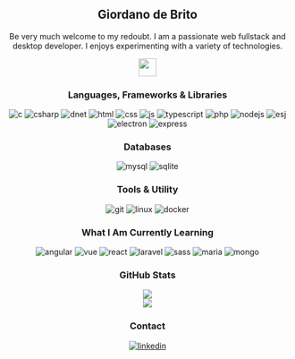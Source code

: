 
<!-- Introduction -->
<div align='center'>
  <h2 align="center">Giordano de Brito</h2>
  <p align="center">Be very much welcome to my redoubt. I am a passionate web fullstack and desktop developer. I enjoys experimenting with a variety of technologies.</p>
  <img display='inline-block' width='32' src='https://i.giphy.com/dvkFZr4VBBS6I.webp'>
</div>

<!-- https://github.com/Ileriayo/markdown-badges -->

<!-- Frameworks -->
<h3 align='center'>Languages, Frameworks & Libraries</h3>
<div align="center">
  <img src="https://img.shields.io/badge/c-%2300599C.svg?style=for-the-badge&logo=c&logoColor=white" alt='c'>
  <img src="https://img.shields.io/badge/c%23-%23239120.svg?style=for-the-badge&logo=csharp&logoColor=white" alt='csharp'>
  <img src="https://img.shields.io/badge/.NET-5C2D91?style=for-the-badge&logo=.net&logoColor=white" alt='dnet'>
  <img src="https://img.shields.io/badge/html5-%23E34F26.svg?style=for-the-badge&logo=html5&logoColor=white" alt='html'>
  <img src="https://img.shields.io/badge/css3-%231572B6.svg?style=for-the-badge&logo=css3&logoColor=white" alt='css'>
  <img src="https://img.shields.io/badge/javascript-%23323330.svg?style=for-the-badge&logo=javascript&logoColor=%23F7DF1E" alt='js'>
  <img src="https://img.shields.io/badge/typescript-%23007ACC.svg?style=for-the-badge&logo=typescript&logoColor=white" alt='typescript'>
  <img src="https://img.shields.io/badge/PHP-777BB4?style=for-the-badge&logo=php&logoColor=white" alt='php'>
  <img src="https://img.shields.io/badge/node.js-6DA55F?style=for-the-badge&logo=node.js&logoColor=white" alt='nodejs'>
  <img src="https://img.shields.io/badge/ejs-%23B4CA65.svg?style=for-the-badge&logo=ejs&logoColor=black" alt='esj'>
  <img src="https://img.shields.io/badge/Electron-191970?style=for-the-badge&logo=Electron&logoColor=white" alt='electron'>
  <img src="https://img.shields.io/badge/express.js-%23404d59.svg?style=for-the-badge&logo=express&logoColor=%2361DAFB" alt='express'>
</div>

<!-- Databases -->
<h3 align='center'>Databases</h3>
<div align="center">
  <img src="https://img.shields.io/badge/mysql-%2300f.svg?style=for-the-badge&logo=mysql&logoColor=white" alt='mysql'>
  <img src="https://img.shields.io/badge/sqlite-%2307405e.svg?style=for-the-badge&logo=sqlite&logoColor=white" alt='sqlite'>
</div>

<!-- Tools -->
<h3 align='center'>Tools & Utility</h3>
<div align="center">
  <img src="https://img.shields.io/badge/git-%23F05033.svg?style=for-the-badge&logo=git&logoColor=white" alt='git'>
  <img src="https://img.shields.io/badge/Linux-FCC624?style=for-the-badge&logo=linux&logoColor=black" alt='linux'>
  <img src="https://img.shields.io/badge/docker-%230db7ed.svg?style=for-the-badge&logo=docker&logoColor=white" alt='docker'>
</div>

<!-- Currently learning -->
<h3 align='center'>What I Am Currently Learning</h3>
<div align="center">
  <img src="https://img.shields.io/badge/angular-%23DD0031.svg?style=for-the-badge&logo=angular&logoColor=white" alt='angular'>
  <img src="https://img.shields.io/badge/vuejs-%2335495e.svg?style=for-the-badge&logo=vuedotjs&logoColor=%234FC08D" alt='vue'>
  <img src="https://img.shields.io/badge/react-%2320232a.svg?style=for-the-badge&logo=react&logoColor=%2361DAFB" alt='react'>
  <img src="https://img.shields.io/badge/laravel-%23FF2D20.svg?style=for-the-badge&logo=laravel&logoColor=white" alt='laravel'>
  <img src="https://img.shields.io/badge/SASS-hotpink.svg?style=for-the-badge&logo=SASS&logoColor=white" alt='sass'>
  <img src="https://img.shields.io/badge/MariaDB-003545?style=for-the-badge&logo=mariadb&logoColor=white" alt='maria'>
  <img src="https://img.shields.io/badge/MongoDB-%234ea94b.svg?style=for-the-badge&logo=mongodb&logoColor=white" alt='mongo'>
</div>

<!-- Stats -->
<h3 align='center'>GitHub Stats</h3>
<div align="center">
  <div align="center">
    <img src='https://visitor-badge.laobi.icu/badge?page_id=GIOdeBrito.GIOdeBrito&'>
  </div>
  
  <div align="center">
    <img src='https://streak-stats.demolab.com?user=GIOdeBrito&locale=en&mode=daily&theme=dark&hide_border=false&border_radius=5&order=3'>
  </div>
</div>

<!-- Contact -->
<h3 align='center'>Contact</h3>
<div align="center">
  <a style="display: inline-block" href="https://www.linkedin.com/in/giordano-de-brito-384808299">
    <img src="https://img.shields.io/badge/linkedin-%230077B5.svg?style=for-the-badge&logo=linkedin&logoColor=white" alt='linkedin'>
  </a>
</div>
